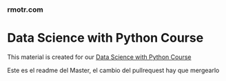 ### rmotr.com
# Data Science with Python Course

This material is created for our [Data Science with Python Course](https://rmotr.com/data-science-python-course)

Este es el readme del Master, el cambio del pullrequest hay que mergearlo
